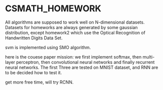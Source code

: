 # CSMATH_HOMEWORK
All algorithms are supposed to work well on N-dimensional datasets.
Datasets for homeworks are always generated by some gaussian distribution, except homework2 which use the Optical Recognition of Handwritten Digits Data Set.

svm is implemented using SMO algorithm.

here is the couese paper mission:
we first implement softmax, then multi-layer perceptron, then convolutional neural networks and finally recurrent neural networks.
The first Three are tested on MNIST dataset, and RNN are to be decided how to test it.

get more free time, will try RCNN.
